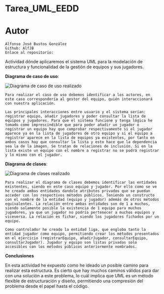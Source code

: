 # Tarea_UML_EEDD

# Autor
    Alfonso José Bustos González
    Github: AlfJB
    Enlace al repositorio: 


Actividad dónde aplicaremos el sistema UML para la modelación de estructura y funcionalidad de la gestión de equipos y sus jugadores.

**Diagrama de caso de uso**:

![Diagrama de caso de uso realizado]()

    Para realizar el caso de uso debemos identificar a los actores, en este caso correspondería al gestor del equipo, quién interaccionará con nuestra aplicación.

    Las principales interacciones entre usuario y el sistema serían: registrar equipo, añadir jugadores y poder consultar la lista de equipos y jugadores. Para que el sistema funcione y tenga lógica he tomado como imprescindible que para poder añadir un jugador o registrar un equipo hay que comprobar respectivamente si el jugador aparece ya en la lista de jugadores de otro equipo y si el equipo a registrar aparece en la lista de equipos ya existentes, por tanto en ambos casos hay que consultar la lista y esto hace que la dependencia sea la de la imagen. Se tratan de relaciones de inclusión. Si en la lista existe un equipo con el nombre a registrar no se podrá registrar y lo mismo con el jugador.

**Diagrama de clases**:

![Diagrama de clases realizado]()

    Para realizar el diagrama de clases debemos identificar las entidades existentes, siendo en este caso equipo y jugador. Por ello como se ve he creado ambas entidades dandole atributos privados que se puedan acceder con los respectivos métodos públicos. Teniendo un constructo con el nombre de la entidad (equipo y jugador) además de otros métodos equivalentes. La relación entre ambas entidades son de 1 a muchos, siendo solamente posible la existencia de 1 equipo para muchos jugadores, ya que un jugador no podría pertenecer a muchos equipos y viceversa. La relación es fichar, siendo los jugadores fichados por un equipo.

    Como controlador he creado la entidad liga, que engloba tanto la entidad jugador como equipo, permitiendo crear los métodos presentados en el ejercicio (registrarEquipo, añadirJugador, consultarEquipo, consultarJugador). Jugador y equipo son listas privadas solo accesibles con los métodos públicos anteriormente nombrados.

**Conclusiones**

En esta actividad he expuesto como he ideado un posible camino para realizar esta estructura. Es cierto que hay muchos caminos válidos para dar con una solución a este problema, lo cuál implica que UML es un método flexible de estructuración y diseño, permitiendo una compresión del problema desde el papel hasta el código.





